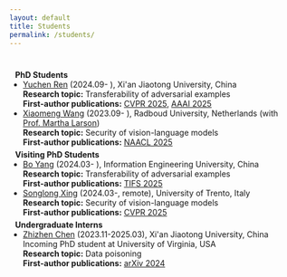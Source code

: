 ```yaml
---
layout: default
title: Students
permalink: /students/
---
```


<h1 id="students"></h1>

<h4 style="margin: 0px 10px 0;">PhD Students</h4>
<ul style="margin:0 0 5px;">
  <li><a href="https://github.com/RYC-98">Yuchen Ren</a> (2024.09- ), Xi'an Jiaotong University, China<br>
  <strong>Research topic:</strong> Transferability of adversarial examples<br>
  <strong>First-author publications:</strong> <a href="https://arxiv.org/abs/2503.15404">CVPR 2025</a>, <a href="https://arxiv.org/abs/2412.18844">AAAI 2025</a></li>
  <li><a href="https://scholar.google.com/citations?user=dV15IwIAAAAJ">Xiaomeng Wang</a> (2023.09- ), Radboud University, Netherlands (with <a href="https://www.ru.nl/en/people/larson-m">Prof. Martha Larson</a>)<br>
  <strong>Research topic:</strong> Security of vision-language models<br>
  <strong>First-author publications:</strong> <a href="https://arxiv.org/abs/2502.08193">NAACL 2025</a></li>
</ul>

<h4 style="margin:0 10px 0;">Visiting PhD Students</h4>
<ul style="margin:0 0 5px;">
  <li><a href="https://github.com/yangbo93">Bo Yang</a> (2024.03- ), Information Engineering University, China<br>
  <strong>Research topic:</strong> Transferability of adversarial examples<br>
  <strong>First-author publications:</strong> <a href="https://ieeexplore.ieee.org/document/10858076">TIFS 2025</a></li>
  <li><a href="https://openreview.net/profile?id=~Songlong_Xing1">Songlong Xing</a> (2024.03-, remote), University of Trento, Italy<br>
  <strong>Research topic:</strong> Security of vision-language models<br>
  <strong>First-author publications:</strong> <a href="https://arxiv.org/abs/2503.03613">CVPR 2025</a></li>
</ul>

<h4 style="margin:0 10px 0;">Undergraduate Interns</h4>
<ul style="margin:0 0 5px;">
  <li><a href="https://zhizhen-chen.top/">Zhizhen Chen</a> (2023.11-2025.03), Xi'an Jiaotong University, China<br>
  Incoming PhD student at University of Virginia, USA<br>
  <strong>Research topic:</strong> Data poisoning <br>
  <strong>First-author publications:</strong> <a href="https://arxiv.org/abs/2412.03908">arXiv 2024</a></li>
</ul>

